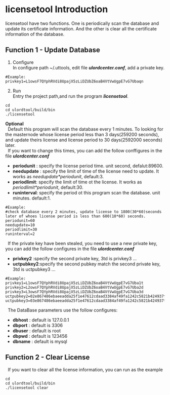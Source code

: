 # licensetool Introduction
licensetool have two functions. One is periodically scan the database and update its certificate information. And the other is clear all the certificate information of the database.
## Function 1 - Update Database
1. Configure  
	In configure path ~/.uttools, edit file ***ulordcenter.conf***, add a private key.
```
#Example:
privkey1=L1owsF7QYphRVdi8UpajX5zLiDZUbZ6oaB4VtVwUgpE7vG7Ubaqn
```
2. Run  
	Entry the project path,and run the program ***licensetool***.
```
cd
cd ulordtool/build/bin
./licensetool
```
**Optional**  
&nbsp;&nbsp;Default this program will scan the database every 1 minutes. To looking for the masternode whose license period less than 3 days(259200 seconds), and update theirs license and license period to 30 days(2592000 seconds) later.  
&nbsp;&nbsp;If you want to change this times, you can add the follow conffigures in the file ***ulordcenter.conf***  
- **periodunit** : specify the license period time. unit second, defalut:89600.  
- **needupdate** : specify the limit of time of the license need to update. It works as _needupdate*periodunit_, default:3.  
- **periodlimit**: specify the limit of time ot the license. It works as _periodlimit*periodunit_, default:30.  
- **runinterval**: specify the period ot this program scan the database. unit minutes. default:1.  
```
#Example:
#check database every 2 minutes, update license to 1800(30*60)seconds later of whoes license period is less than 600(10*60) seconds.
periodunit=60
needupdate=10
periodlimit=30
runinterval=2
```
&nbsp;&nbsp;If the private key have been stealed, you need to use a new private key, you can add the follow configures in the file ***ulordcenter.conf***  
- **privkey2**  :specify the second private key, 3td is privkey3 ...  
- **uctpubkey2**:specify the second pubkey match the second private key, 3td is uctpubkey3 ...  
```
#Example:
privkey1=L1owsF7QYphRVdi8UpajX5zLiDZUbZ6oaB4VtVwUgpE7vG7Uba1t
privkey2=L2owsF7QYphRVdi8UpajX5zLiDZUbZ6oaB4VtVwUgpE7vG7Uba2d
privkey3=L3owsF7QYphRVdi8UpajX5zLiDZUbZ6oaB4VtVwUgpE7vG7Uba3d
uctpubkey2=02e867486ebaeeadda25f1e47612cdaad3384af49fa1242c5821b424937f8ec12d
uctpubkey3=03e867486ebaeeadda25f1e47612cdaad3384af49fa1242c5821b424937f8ec13d
```
&nbsp;&nbsp;The DataBase parameters use the follow configures:
- **dbhost** : default is 127.0.0.1
- **dbport** : default is 3306
- **dbuser** : default is root
- **dbpwd**  : default is 123456
- **dbname** : default is mysql
## Function 2 - Clear License
&nbsp;&nbsp;If you want to clear all the license information, you can run as the example
```
cd
cd ulordtool/build/bin
./licensetool clear
```
